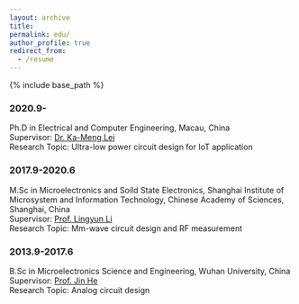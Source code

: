 ```yaml
---
layout: archive
title: 
permalink: edu/
author_profile: true
redirect_from:
  - /resume
---
```


{% include base_path %}


### 2020.9-
Ph.D in Electrical and Computer Engineering, Macau, China  
Supervisor: [Dr. Ka-Meng Lei](https://www.kmlei.site/)  
Research Topic: Ultra-low power circuit design for IoT application  

### 2017.9-2020.6
M.Sc in Microelectronics and Soild State Electronics, Shanghai Institute of Microsystem and Information Technology, Chinese Academy of Sciences, Shanghai, China  
Supervisor: [Prof. Lingyun Li](http://sourcedb.sim.cas.cn/cn/expert/201603/t20160302_4541236.html)  
Research Topic: Mm-wave circuit design and RF measurement  

### 2013.9-2017.6
B.Sc in Microelectronics Science and Engineering, Wuhan University, China  
Supervisor: [Prof. Jin He](http://physics.whu.edu.cn/info/1053/2154.htm)  
Research Topic: Analog circuit design  
